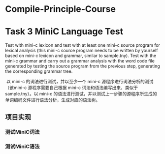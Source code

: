 # Compile-Principle-Course



# Task 3 MiniC Language Test

   Test with mini-c lexicon and test with at least one mini-c source program for lexical analysis (this mini-c source program needs to be written by yourself based on mini-c lexicon and grammar, similar to sample.tny). Test with the mini-c grammar and carry out a grammar analysis with the word code file generated by testing the source program from the previous step, generating the corresponding grammar tree.

​      以 mini-c 的词法进行测试，并以至少一个 mini-c 源程序进行词法分析的测试（该mini-c 源程序需要自己根据 mini-c 词法和语法编写出来，类似于 sample.tny）。以 mini-c 的语法进行测试，并以测试上一步骤的源程序所生成的单词编码文件进行语法分析，生成对应的语法树。



## 项目实现

### 测试MiniC词法



### 测试MiniC语法


